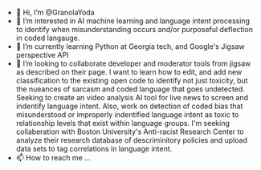- 👋 Hi, I’m @GranolaYoda
- 👀 I’m interested in AI machine learning and language intent processing to identify when misunderstanding occurs and/or purposeful deflection in coded langauge. 
- 🌱 I’m currently learning Python at Georgia tech, and Google's Jigsaw perspective API
- 💞️ I’m looking to collaborate developer and moderator tools from jigsaw as described on their page. I want to learn how to edit, and add new classification to the existing open code to identify not just toxicity, but the nueances of sarcasm and coded language that goes undetected. Seeking to create an video analysis AI tool for live news to screen and indentify language intent. Also, work on detection of coded bias that misunderstood or improperly indentified language intent as toxic to relationship levels that exist within language groups. I'm seeking collaberation with Boston University's Anti-racist Research Center to analyze their research database of descriminitory policies and upload data sets to tag correlations in language intent.
- 📫 How to reach me ...

<!---
GranolaYoda/GranolaYoda is a ✨ special ✨ repository because its `README.md` (this file) appears on your GitHub profile.
You can click the Preview link to take a look at your changes.
--->
